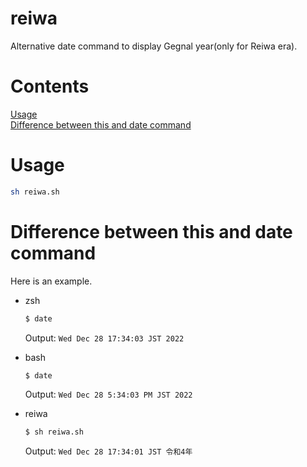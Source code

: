 # reiwa
Alternative date command to display Gegnal year(only for Reiwa era).

# Contents

<a href="#usage">Usage</a><br>
<a href="#difference-between-this-and-date-command">Difference between this and date command</a><br>

# Usage
```sh
sh reiwa.sh
```

# Difference between this and date command

Here is an example.

- zsh
  ```sh
  $ date
  ```
  Output: `Wed Dec 28 17:34:03 JST 2022`

- bash
  ```sh
  $ date
  ```
  Output: `Wed Dec 28 5:34:03 PM JST 2022`

- reiwa
  ```sh
  $ sh reiwa.sh
  ```
  Output: `Wed Dec 28 17:34:01 JST 令和4年`
